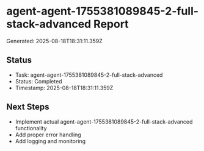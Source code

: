 # agent-agent-1755381089845-2-full-stack-advanced Report

Generated: 2025-08-18T18:31:11.359Z

## Status
- Task: agent-agent-1755381089845-2-full-stack-advanced
- Status: Completed
- Timestamp: 2025-08-18T18:31:11.359Z

## Next Steps
- Implement actual agent-agent-1755381089845-2-full-stack-advanced functionality
- Add proper error handling
- Add logging and monitoring
